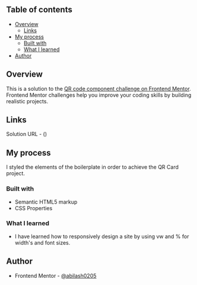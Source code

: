 ## Table of contents
- [Overview](#overview)
  - [Links](#links)
- [My process](#my-process)
  - [Built with](#built-with)
  - [What I learned](#what-i-learned)
- [Author](#author)

## Overview
This is a solution to the [QR code component challenge on Frontend Mentor](https://www.frontendmentor.io/challenges/qr-code-component-iux_sIO_H). Frontend Mentor challenges help you improve your coding skills by building realistic projects.

## Links
Solution URL - ()

## My process
I styled the elements of the boilerplate in order to achieve the QR Card project. 

### Built with
- Semantic HTML5 markup
- CSS Properties

### What I learned
- I have learned how to responsively design a site by using vw and % for width's and font sizes.

## Author
- Frontend Mentor - [@abilash0205](https://www.frontendmentor.io/profile/abilash0205)